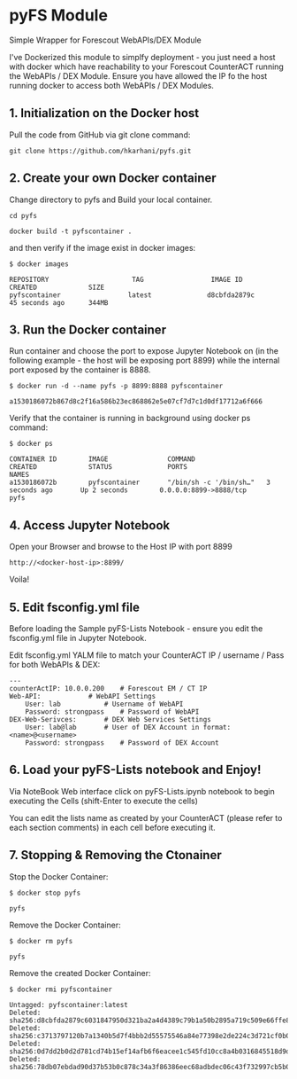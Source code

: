 # pyFS Module 
Simple Wrapper for Forescout WebAPIs/DEX Module 

I've Dockerized this module to simplfy deployment - you just need a host with docker which have reachability to your Forescout CounterACT running the WebAPIs / DEX Module. Ensure you have allowed the IP fo the host running  docker to access both WebAPIs / DEX Modules. 

## 1. Initialization on the Docker host 

 Pull the code from GitHub via git clone command:
 
```
git clone https://github.com/hkarhani/pyfs.git

```

## 2. Create your own Docker container 

Change directory to pyfs and Build your local container. 

```
cd pyfs 

docker build -t pyfscontainer .
```

and then verify if the image exist in docker images: 

```
$ docker images

REPOSITORY                     TAG                 IMAGE ID            CREATED             SIZE
pyfscontainer                 latest              d8cbfda2879c        45 seconds ago      344MB
```

## 3. Run the Docker container

Run container and choose the port to expose Jupyter Notebook on (in the following example - the host will be exposing port 8899) while the internal port exposed by the container is 8888. 

```
$ docker run -d --name pyfs -p 8899:8888 pyfscontainer 

a1530186072b867d8c2f16a586b23ec868862e5e07cf7d7c1d0df17712a6f666
```

Verify that the container is running in background using docker ps command: 

```
$ docker ps 

CONTAINER ID        IMAGE               COMMAND                  CREATED             STATUS              PORTS                               NAMES
a1530186072b        pyfscontainer       "/bin/sh -c '/bin/sh…"   3 seconds ago       Up 2 seconds        0.0.0.0:8899->8888/tcp              pyfs
```

## 4. Access Jupyter Notebook 

Open your Browser and browse to the Host IP with port 8899 

```
http://<docker-host-ip>:8899/
```

Voila! 

## 5. Edit fsconfig.yml file 

Before loading the Sample pyFS-Lists Notebook - ensure you edit the fsconfig.yml file in Jupyter Notebook.

Edit fsconfig.yml YALM file to match your CounterACT IP / username / Pass for both WebAPIs & DEX: 

```
---
counterActIP: 10.0.0.200 	# Forescout EM / CT IP
Web-API:			# WebAPI Settings 
    User: lab 			# Username of WebAPI 
    Password: strongpass 	# Password of WebAPI 
DEX-Web-Serivces: 		# DEX Web Services Settings 
    User: lab@lab 		# User of DEX Account in format: <name>@<username> 
    Password: strongpass 	# Password of DEX Account 
```

## 6. Load your pyFS-Lists notebook and Enjoy!

 Via NoteBook Web interface click on pyFS-Lists.ipynb notebook to begin executing the Cells (shift-Enter to execute the cells)
 
 You can edit the lists name as created by your CounterACT (please refer to each section comments) in each cell before executing it. 


## 7. Stopping & Removing the Ctonainer 

Stop the Docker Container: 

```
$ docker stop pyfs

pyfs
```

Remove the Docker Container: 

```
$ docker rm pyfs 

pyfs
```

Remove the created Docker Container: 

```
$ docker rmi pyfscontainer 

Untagged: pyfscontainer:latest
Deleted: sha256:d8cbfda2879c6031847950d321ba2a4d4389c79b1a50b2895a719c509e66ffe8
Deleted: sha256:c3713797120b7a1340b5d7f4bbb2d55575546a84e77398e2de224c3d721cf0b0
Deleted: sha256:0d7dd2b0d2d781cd74b15ef14afb6f6eacee1c545fd10cc8a4b0316845518d9d
Deleted: sha256:78db07ebdad90d37b53b0c878c34a3f86386eec68adbdec06c43f732997cb5b0
```